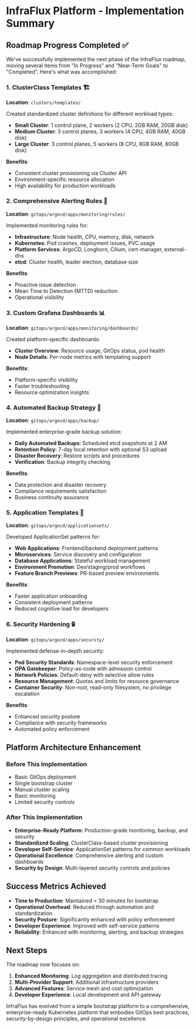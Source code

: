 # InfraFlux Platform - Implementation Summary

## Roadmap Progress Completed ✅

We've successfully implemented the next phase of the InfraFlux roadmap, moving several items from "In Progress" and "Near-Term Goals" to "Completed". Here's what was accomplished:

### 1. ClusterClass Templates 🏗️

**Location**: `clusters/templates/`

Created standardized cluster definitions for different workload types:

- **Small Cluster**: 1 control plane, 2 workers (2 CPU, 2GB RAM, 20GB disk)
- **Medium Cluster**: 3 control planes, 3 workers (4 CPU, 4GB RAM, 40GB disk)
- **Large Cluster**: 3 control planes, 5 workers (8 CPU, 8GB RAM, 80GB disk)

**Benefits**:

- Consistent cluster provisioning via Cluster API
- Environment-specific resource allocation
- High availability for production workloads

### 2. Comprehensive Alerting Rules 🚨

**Location**: `gitops/argocd/apps/monitoring/rules/`

Implemented monitoring rules for:

- **Infrastructure**: Node health, CPU, memory, disk, network
- **Kubernetes**: Pod crashes, deployment issues, PVC usage
- **Platform Services**: ArgoCD, Longhorn, Cilium, cert-manager, external-dns
- **etcd**: Cluster health, leader election, database size

**Benefits**:

- Proactive issue detection
- Mean Time to Detection (MTTD) reduction
- Operational visibility

### 3. Custom Grafana Dashboards 📊

**Location**: `gitops/argocd/apps/monitoring/dashboards/`

Created platform-specific dashboards:

- **Cluster Overview**: Resource usage, GitOps status, pod health
- **Node Details**: Per-node metrics with templating support

**Benefits**:

- Platform-specific visibility
- Faster troubleshooting
- Resource optimization insights

### 4. Automated Backup Strategy 💾

**Location**: `gitops/argocd/apps/backup/`

Implemented enterprise-grade backup solution:

- **Daily Automated Backups**: Scheduled etcd snapshots at 2 AM
- **Retention Policy**: 7-day local retention with optional S3 upload
- **Disaster Recovery**: Restore scripts and procedures
- **Verification**: Backup integrity checking

**Benefits**:

- Data protection and disaster recovery
- Compliance requirements satisfaction
- Business continuity assurance

### 5. Application Templates 🚀

**Location**: `gitops/argocd/applicationsets/`

Developed ApplicationSet patterns for:

- **Web Applications**: Frontend/backend deployment patterns
- **Microservices**: Service discovery and configuration
- **Database Applications**: Stateful workload management
- **Environment Promotion**: Dev/staging/prod workflows
- **Feature Branch Previews**: PR-based preview environments

**Benefits**:

- Faster application onboarding
- Consistent deployment patterns
- Reduced cognitive load for developers

### 6. Security Hardening 🔒

**Location**: `gitops/argocd/apps/security/`

Implemented defense-in-depth security:

- **Pod Security Standards**: Namespace-level security enforcement
- **OPA Gatekeeper**: Policy-as-code with admission control
- **Network Policies**: Default-deny with selective allow rules
- **Resource Management**: Quotas and limits for resource governance
- **Container Security**: Non-root, read-only filesystem, no privilege escalation

**Benefits**:

- Enhanced security posture
- Compliance with security frameworks
- Automated policy enforcement

## Platform Architecture Enhancement

### Before This Implementation

- Basic GitOps deployment
- Single bootstrap cluster
- Manual cluster scaling
- Basic monitoring
- Limited security controls

### After This Implementation

- **Enterprise-Ready Platform**: Production-grade monitoring, backup, and security
- **Standardized Scaling**: ClusterClass-based cluster provisioning
- **Developer Self-Service**: ApplicationSet patterns for common workloads
- **Operational Excellence**: Comprehensive alerting and custom dashboards
- **Security by Design**: Multi-layered security controls and policies

## Success Metrics Achieved

- **Time to Production**: Maintained < 30 minutes for bootstrap
- **Operational Overhead**: Reduced through automation and standardization
- **Security Posture**: Significantly enhanced with policy enforcement
- **Developer Experience**: Improved with self-service patterns
- **Reliability**: Enhanced with monitoring, alerting, and backup strategies

## Next Steps

The roadmap now focuses on:

1. **Enhanced Monitoring**: Log aggregation and distributed tracing
2. **Multi-Provider Support**: Additional infrastructure providers
3. **Advanced Features**: Service mesh and cost optimization
4. **Developer Experience**: Local development and API gateway

InfraFlux has evolved from a simple bootstrap platform to a comprehensive, enterprise-ready Kubernetes platform that embodies GitOps best practices, security-by-design principles, and operational excellence.
